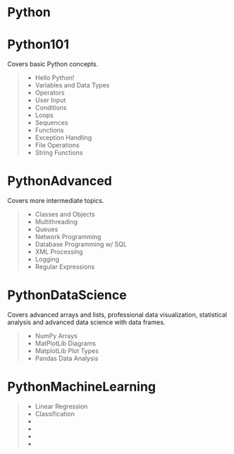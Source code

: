 # Python
# Python101 
Covers basic Python concepts.
> - Hello Python!
> - Variables and Data Types
> - Operators
> - User Input
> - Conditions
> - Loops
> - Sequences
> - Functions
> - Exception Handling
> - File Operations
> - String Functions
# PythonAdvanced 
Covers more intermediate topics.
> - Classes and Objects
> - Multithreading
> - Queues
> - Network Programming
> - Database Programming w/ SQL
> - XML Processing
> - Logging
> - Regular Expressions
# PythonDataScience
Covers advanced arrays and lists, professional data visualization, statistical analysis and advanced data science with data frames.
> - NumPy Arrays
> - MatPlotLib Diagrams
> - MatplotLib Plot Types
> - Pandas Data Analysis
# PythonMachineLearning
> - Linear Regression
> - Classification
> -
> -
> -
> -

